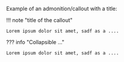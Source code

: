 Example of an admonition/callout with a title:

!!! note "title of the callout"

    Lorem ipsum dolor sit amet, sadf as a ....


??? info "Collapsible ..."

    Lorem ipsum dolor sit amet, sadf as a ....
